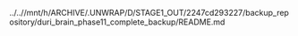 ../..//mnt/h/ARCHIVE/.UNWRAP/D/STAGE1_OUT/2247cd293227/backup_repository/duri_brain_phase11_complete_backup/README.md